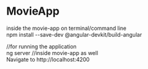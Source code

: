 # MovieApp

inside the movie-app
on terminal/command line <br />
npm install --save-dev @angular-devkit/build-angular <br />

//for running the application <br/>
ng server //inside movie-app as well <br />
Navigate to http://localhost:4200 


